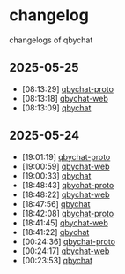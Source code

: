 # changelog
changelogs of qbychat
## 2025-05-25

- [08:13:29] [qbychat-proto](logs/2025-05-25/081329_qbychat-proto.md)
- [08:13:18] [qbychat-web](logs/2025-05-25/081318_qbychat-web.md)
- [08:13:09] [qbychat](logs/2025-05-25/081309_qbychat.md)

## 2025-05-24

- [19:01:19] [qbychat-proto](logs/2025-05-24/190119_qbychat-proto.md)
- [19:00:59] [qbychat-web](logs/2025-05-24/190059_qbychat-web.md)
- [19:00:33] [qbychat](logs/2025-05-24/190033_qbychat.md)
- [18:48:43] [qbychat-proto](logs/2025-05-24/184843_qbychat-proto.md)
- [18:48:22] [qbychat-web](logs/2025-05-24/184822_qbychat-web.md)
- [18:47:56] [qbychat](logs/2025-05-24/184756_qbychat.md)
- [18:42:08] [qbychat-proto](logs/2025-05-24/184208_qbychat-proto.md)
- [18:41:45] [qbychat-web](logs/2025-05-24/184145_qbychat-web.md)
- [18:41:22] [qbychat](logs/2025-05-24/184122_qbychat.md)
- [00:24:36] [qbychat-proto](logs/2025-05-24/002436_qbychat-proto.md)
- [00:24:17] [qbychat-web](logs/2025-05-24/002417_qbychat-web.md)
- [00:23:53] [qbychat](logs/2025-05-24/002353_qbychat.md)

